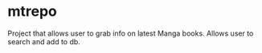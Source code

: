 # mtrepo

Project that allows user to grab info on latest Manga books. Allows user to search and add to db.
